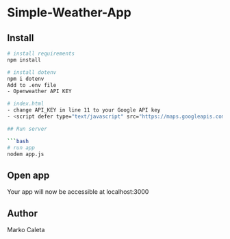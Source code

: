 # Simple-Weather-App

## Install

```bash
# install requirements
npm install

# install dotenv 
npm i dotenv
Add to .env file
- Openweather API KEY

# index.html
- change API_KEY in line 11 to your Google API key
- <script defer type="text/javascript" src="https://maps.googleapis.com/maps/api/js?key=**API_KEY**&libraries=places"></script>

## Run server

```bash
# run app
nodem app.js
```

## Open app

Your app will now be accessible at localhost:3000

## Author

Marko Caleta
